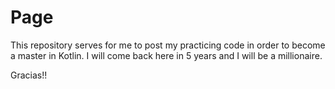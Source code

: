 # Page

This repository serves for me to post my practicing code in order to become a master in Kotlin. I will come back here in 5 years and I will be a millionaire.

Gracias!!

